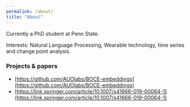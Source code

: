 ```yaml
---
permalink: /about/
title: "About"
---
```


Currently a PhD student at Penn State. 

Interests: Natural Language Processing, Wearable technology, time series and change point analysis.



### Projects & papers
* [https://github.com/AUOlabs/BOCE-embeddings](https://github.com/AUOlabs/BOCE-embeddings)
* [https://link.springer.com/article/10.1007/s41666-019-00064-1](https://link.springer.com/article/10.1007/s41666-019-00064-1)
